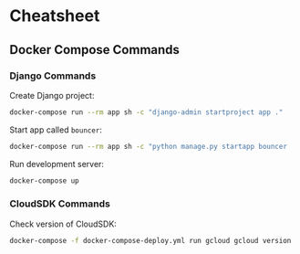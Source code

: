 # Cheatsheet

## Docker Compose Commands

### Django Commands

Create Django project:

```sh
docker-compose run --rm app sh -c "django-admin startproject app ."
```

Start app called `bouncer`:

```sh
docker-compose run --rm app sh -c "python manage.py startapp bouncer
```

Run development server:

```sh
docker-compose up
```

### CloudSDK Commands

Check version of CloudSDK:

```sh
docker-compose -f docker-compose-deploy.yml run gcloud gcloud version
```
